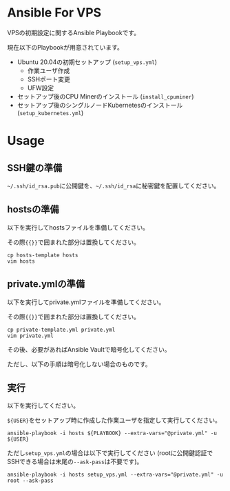 # Ansible For VPS
VPSの初期設定に関するAnsible Playbookです。

現在以下のPlaybookが用意されています。

- Ubuntu 20.04の初期セットアップ (`setup_vps.yml`)
  - 作業ユーザ作成
  - SSHポート変更
  - UFW設定
- セットアップ後のCPU Minerのインストール (`install_cpuminer`)
- セットアップ後のシングルノードKubernetesのインストール (`setup_kubernetes.yml`)

# Usage

## SSH鍵の準備
`~/.ssh/id_rsa.pub`に公開鍵を、`~/.ssh/id_rsa`に秘密鍵を配置してください。

## hostsの準備
以下を実行してhostsファイルを準備してください。

その際`{{}}`で囲まれた部分は置換してください。

```shell
cp hosts-template hosts
vim hosts
```

## private.ymlの準備
以下を実行してprivate.ymlファイルを準備してください。

その際`{{}}`で囲まれた部分は置換してください。

```shell
cp private-template.yml private.yml
vim private.yml
```

その後、必要があればAnsible Vaultで暗号化してください。

ただし、以下の手順は暗号化しない場合のものです。

## 実行
以下を実行してください。

`${USER}`をセットアップ時に作成した作業ユーザを指定して実行してください。

```shell
ansible-playbook -i hosts ${PLAYBOOK} --extra-vars="@private.yml" -u ${USER}
```

ただし`setup_vps.yml`の場合は以下で実行してください (rootに公開鍵認証でSSHできる場合は末尾の`--ask-pass`は不要です)。

```shell
ansible-playbook -i hosts setup_vps.yml --extra-vars="@private.yml" -u root --ask-pass
```